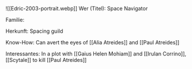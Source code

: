 ![[Edric-2003-portrait.webp]]
Wer (Titel): Space Navigator

Familie:

Herkunft: Spacing guild

Know-How: Can avert the eyes of [[Alia Atreides]] and [[Paul Atreides]]

Interessantes: In a plot with [[Gaius Helen Mohiam]] and [[Irulan Corrino]], [[Scytale]] to kill [[Paul Atreides]] 